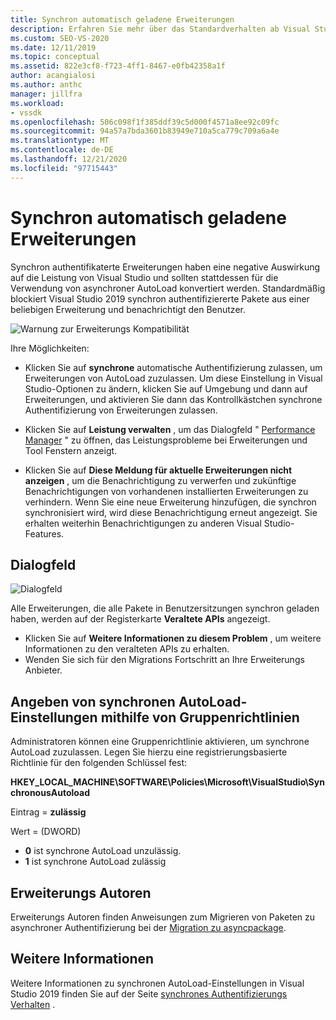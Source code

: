```yaml
---
title: Synchron automatisch geladene Erweiterungen
description: Erfahren Sie mehr über das Standardverhalten ab Visual Studio 2019, das synchron zu überlappenden Paketen aus einer beliebigen Erweiterung blockiert.
ms.custom: SEO-VS-2020
ms.date: 12/11/2019
ms.topic: conceptual
ms.assetid: 822e3cf8-f723-4ff1-8467-e0fb42358a1f
author: acangialosi
ms.author: anthc
manager: jillfra
ms.workload:
- vssdk
ms.openlocfilehash: 506c098f1f385ddf39c5d000f4571a8ee92c09fc
ms.sourcegitcommit: 94a57a7bda3601b83949e710a5ca779c709a6a4e
ms.translationtype: MT
ms.contentlocale: de-DE
ms.lasthandoff: 12/21/2020
ms.locfileid: "97715443"
---
```

# <a name="synchronously-autoloaded-extensions"></a>Synchron automatisch geladene Erweiterungen

Synchron authentifikaterte Erweiterungen haben eine negative Auswirkung auf die Leistung von Visual Studio und sollten stattdessen für die Verwendung von asynchroner AutoLoad konvertiert werden. Standardmäßig blockiert Visual Studio 2019 synchron authentifiziererte Pakete aus einer beliebigen Erweiterung und benachrichtigt den Benutzer.

![Warnung zur Erweiterungs Kompatibilität](media/extension-compatibility-warning-16-1.png.png)

Ihre Möglichkeiten:

- Klicken Sie auf **synchrone** automatische Authentifizierung zulassen, um Erweiterungen von AutoLoad zuzulassen. Um diese Einstellung in Visual Studio-Optionen zu ändern, klicken Sie auf Umgebung und dann auf Erweiterungen, und aktivieren Sie dann das Kontrollkästchen synchrone Authentifizierung von Erweiterungen zulassen. 

- Klicken Sie auf **Leistung verwalten** , um das Dialogfeld " [Performance Manager](#performance-manager-dialog) " zu öffnen, das Leistungsprobleme bei Erweiterungen und Tool Fenstern anzeigt.

- Klicken Sie auf **Diese Meldung für aktuelle Erweiterungen nicht anzeigen** , um die Benachrichtigung zu verwerfen und zukünftige Benachrichtigungen von vorhandenen installierten Erweiterungen zu verhindern. Wenn Sie eine neue Erweiterung hinzufügen, die synchron synchronisiert wird, wird diese Benachrichtigung erneut angezeigt. Sie erhalten weiterhin Benachrichtigungen zu anderen Visual Studio-Features.

## <a name="performance-manager-dialog"></a>Dialogfeld

![Dialogfeld](media/performance-manager.png)

Alle Erweiterungen, die alle Pakete in Benutzersitzungen synchron geladen haben, werden auf der Registerkarte **Veraltete APIs** angezeigt.

* Klicken Sie auf **Weitere Informationen zu diesem Problem** , um weitere Informationen zu den veralteten APIs zu erhalten.
* Wenden Sie sich für den Migrations Fortschritt an Ihre Erweiterungs Anbieter.

## <a name="specify-synchronous-autoload-settings-using-group-policy"></a>Angeben von synchronen AutoLoad-Einstellungen mithilfe von Gruppenrichtlinien

Administratoren können eine Gruppenrichtlinie aktivieren, um synchrone AutoLoad zuzulassen. Legen Sie hierzu eine registrierungsbasierte Richtlinie für den folgenden Schlüssel fest:

**HKEY_LOCAL_MACHINE\SOFTWARE\Policies\Microsoft\VisualStudio\SynchronousAutoload**

Eintrag = **zulässig**

Wert = (DWORD)
* **0** ist synchrone AutoLoad unzulässig.
* **1** ist synchrone AutoLoad zulässig

## <a name="extension-authors"></a>Erweiterungs Autoren
Erweiterungs Autoren finden Anweisungen zum Migrieren von Paketen zu asynchroner Authentifizierung bei der [Migration zu asyncpackage](https://github.com/Microsoft/VSSDK-Extensibility-Samples/tree/master/AsyncPackageMigration).

## <a name="see-also"></a>Weitere Informationen
Weitere Informationen zu synchronen AutoLoad-Einstellungen in Visual Studio 2019 finden Sie auf der Seite [synchrones Authentifizierungs Verhalten](https://devblogs.microsoft.com/visualstudio/updates-to-synchronous-autoload-of-extensions-in-visual-studio-2019/) .
